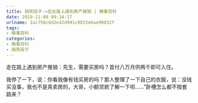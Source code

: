 ```yaml
---
title: 搞笑段子->走在路上遇到房产推销 | 糗事百科
date: 2019-11-08 09:34:17
urlname: 1ac756c6d2e42d991c9833e6ae98032f
tags: 
- 糗事百科
categories:
- 糗事百科
- 搞笑段子
---
```

走在路上遇到房产推销：先生，需要买房吗？首付八万月供两千即可入住。

我停了一下，说：你看我像有钱买房的吗？那人整理了一下自己的衣服，说：没钱买没事，我也不是真卖房的，大哥，小额贷款了解一下呗......”卧槽怎么都不按套路来？


